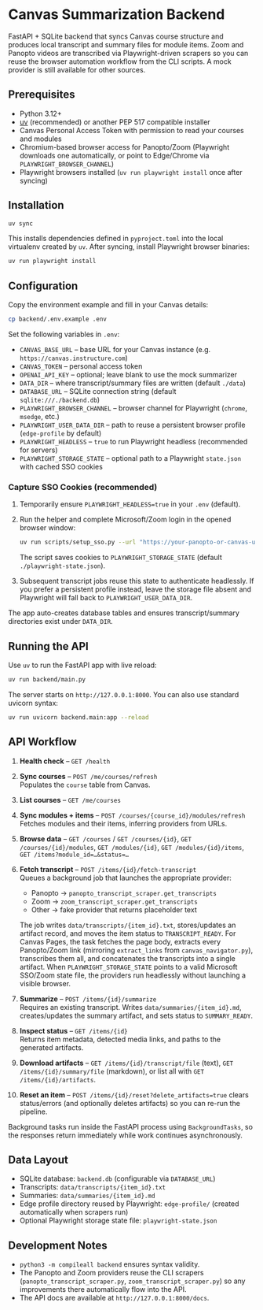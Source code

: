 # Canvas Summarization Backend

FastAPI + SQLite backend that syncs Canvas course structure and produces local transcript and summary files for module items. Zoom and Panopto videos are transcribed via Playwright-driven scrapers so you can reuse the browser automation workflow from the CLI scripts. A mock provider is still available for other sources.

## Prerequisites

- Python 3.12+
- [uv](https://github.com/astral-sh/uv) (recommended) or another PEP 517 compatible installer
- Canvas Personal Access Token with permission to read your courses and modules
- Chromium-based browser access for Panopto/Zoom (Playwright downloads one automatically, or point to Edge/Chrome via `PLAYWRIGHT_BROWSER_CHANNEL`)
- Playwright browsers installed (`uv run playwright install` once after syncing)

## Installation

```bash
uv sync
```

This installs dependencies defined in `pyproject.toml` into the local virtualenv created by `uv`. After syncing, install Playwright browser binaries:

```bash
uv run playwright install
```

## Configuration

Copy the environment example and fill in your Canvas details:

```bash
cp backend/.env.example .env
```

Set the following variables in `.env`:

- `CANVAS_BASE_URL` – base URL for your Canvas instance (e.g. `https://canvas.instructure.com`)
- `CANVAS_TOKEN` – personal access token
- `OPENAI_API_KEY` – optional; leave blank to use the mock summarizer
- `DATA_DIR` – where transcript/summary files are written (default `./data`)
- `DATABASE_URL` – SQLite connection string (default `sqlite:///./backend.db`)
- `PLAYWRIGHT_BROWSER_CHANNEL` – browser channel for Playwright (`chrome`, `msedge`, etc.)
- `PLAYWRIGHT_USER_DATA_DIR` – path to reuse a persistent browser profile (`edge-profile` by default)
- `PLAYWRIGHT_HEADLESS` – `true` to run Playwright headless (recommended for servers)
- `PLAYWRIGHT_STORAGE_STATE` – optional path to a Playwright `state.json` with cached SSO cookies

### Capture SSO Cookies (recommended)

1. Temporarily ensure `PLAYWRIGHT_HEADLESS=true` in your `.env` (default).
2. Run the helper and complete Microsoft/Zoom login in the opened browser window:

   ```bash
   uv run scripts/setup_sso.py --url "https://your-panopto-or-canvas-url"
   ```

   The script saves cookies to `PLAYWRIGHT_STORAGE_STATE` (default `./playwright-state.json`).
3. Subsequent transcript jobs reuse this state to authenticate headlessly. If you prefer a persistent
   profile instead, leave the storage file absent and Playwright will fall back to `PLAYWRIGHT_USER_DATA_DIR`.

The app auto-creates database tables and ensures transcript/summary directories exist under `DATA_DIR`.

## Running the API

Use `uv` to run the FastAPI app with live reload:

```bash
uv run backend/main.py
```

The server starts on `http://127.0.0.1:8000`. You can also use standard uvicorn syntax:

```bash
uv run uvicorn backend.main:app --reload
```

## API Workflow

1. **Health check** – `GET /health`
2. **Sync courses** – `POST /me/courses/refresh`  
   Populates the `course` table from Canvas.
3. **List courses** – `GET /me/courses`
4. **Sync modules + items** – `POST /courses/{course_id}/modules/refresh`  
   Fetches modules and their items, inferring providers from URLs.
5. **Browse data** – `GET /courses` / `GET /courses/{id}`, `GET /courses/{id}/modules`, `GET /modules/{id}`, `GET /modules/{id}/items`, `GET /items?module_id=…&status=…`
6. **Fetch transcript** – `POST /items/{id}/fetch-transcript`  
   Queues a background job that launches the appropriate provider:
   - Panopto → `panopto_transcript_scraper.get_transcripts`
   - Zoom → `zoom_transcript_scraper.get_transcripts`
   - Other → fake provider that returns placeholder text

   The job writes `data/transcripts/{item_id}.txt`, stores/updates an artifact record, and moves the item status to `TRANSCRIPT_READY`.
   For Canvas Pages, the task fetches the page body, extracts every Panopto/Zoom link (mirroring `extract_links` from `canvas_navigator.py`), transcribes them all, and concatenates the transcripts into a single artifact.
   When `PLAYWRIGHT_STORAGE_STATE` points to a valid Microsoft SSO/Zoom state file, the providers run headlessly without launching a visible browser.
7. **Summarize** – `POST /items/{id}/summarize`  
   Requires an existing transcript. Writes `data/summaries/{item_id}.md`, creates/updates the summary artifact, and sets status to `SUMMARY_READY`.
8. **Inspect status** – `GET /items/{id}`  
   Returns item metadata, detected media links, and paths to the generated artifacts.
9. **Download artifacts** – `GET /items/{id}/transcript/file` (text), `GET /items/{id}/summary/file` (markdown), or list all with `GET /items/{id}/artifacts`.
10. **Reset an item** – `POST /items/{id}/reset?delete_artifacts=true` clears status/errors (and optionally deletes artifacts) so you can re-run the pipeline.

Background tasks run inside the FastAPI process using `BackgroundTasks`, so the responses return immediately while work continues asynchronously.

## Data Layout

- SQLite database: `backend.db` (configurable via `DATABASE_URL`)
- Transcripts: `data/transcripts/{item_id}.txt`
- Summaries: `data/summaries/{item_id}.md`
- Edge profile directory reused by Playwright: `edge-profile/` (created automatically when scrapers run)
- Optional Playwright storage state file: `playwright-state.json`

## Development Notes

- `python3 -m compileall backend` ensures syntax validity.
- The Panopto and Zoom providers reuse the CLI scrapers (`panopto_transcript_scraper.py`, `zoom_transcript_scraper.py`) so any improvements there automatically flow into the API.
- The API docs are available at `http://127.0.0.1:8000/docs`.
